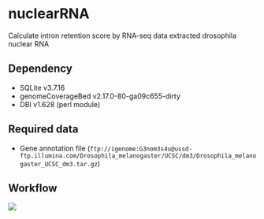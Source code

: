 nuclearRNA
==========
Calculate intron retention score by RNA-seq data extracted drosophila nuclear RNA

## Dependency
* SQLite v3.7.16
* genomeCoverageBed v2.17.0-80-ga09c655-dirty
* DBI v1.628 (perl module)

## Required data
* Gene annotation file (`ftp://igenome:G3nom3s4u@ussd-ftp.illumina.com/Drosophila_melanogaster/UCSC/dm3/Drosophila_melanogaster_UCSC_dm3.tar.gz`)


## Workflow
![](https://dl.dropboxusercontent.com/u/8677629/nucRNA.jpg)
